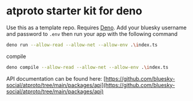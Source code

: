 # atproto starter kit for deno

Use this as a template repo. Requires [Deno](https://deno.com/runtime). Add your
bluesky username and password to `.env` then run your app with the following
command

```sh
deno run --allow-read --allow-net --allow-env .\index.ts
```

compile

```sh
deno compile --allow-read --allow-net --allow-env .\index.ts
```

API documentation can be found here:
[https://github.com/bluesky-social/atproto/tree/main/packages/api](https://github.com/bluesky-social/atproto/tree/main/packages/api)
